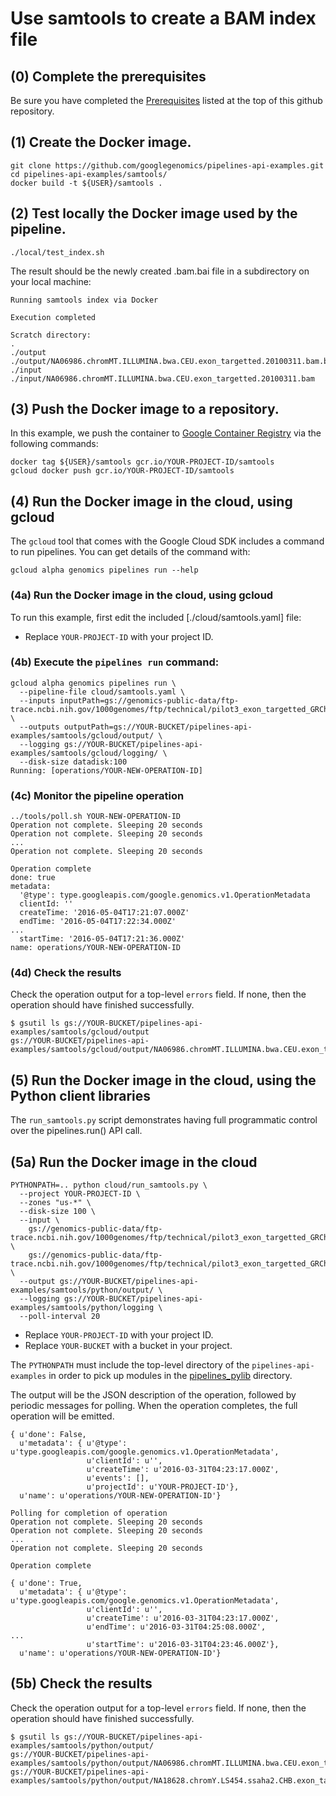 # Use samtools to create a BAM index file

## (0) Complete the prerequisites

Be sure you have completed the [Prerequisites](/#prerequisites)
listed at the top of this github repository.

## (1) Create the Docker image.

```
git clone https://github.com/googlegenomics/pipelines-api-examples.git
cd pipelines-api-examples/samtools/
docker build -t ${USER}/samtools .
```

## (2) Test locally the Docker image used by the pipeline.

```
./local/test_index.sh
```

The result should be the newly created .bam.bai file in a subdirectory on your local machine:
```
Running samtools index via Docker

Execution completed

Scratch directory:
.
./output
./output/NA06986.chromMT.ILLUMINA.bwa.CEU.exon_targetted.20100311.bam.bai
./input
./input/NA06986.chromMT.ILLUMINA.bwa.CEU.exon_targetted.20100311.bam
```

## (3) Push the Docker image to a repository.

In this example, we push the container to [Google Container Registry](https://cloud.google.com/container-registry/) via the following commands:
```
docker tag ${USER}/samtools gcr.io/YOUR-PROJECT-ID/samtools
gcloud docker push gcr.io/YOUR-PROJECT-ID/samtools
```

## (4) Run the Docker image in the cloud, using gcloud

The `gcloud` tool that comes with the Google Cloud SDK includes a command
to run pipelines. You can get details of the command with:

```
gcloud alpha genomics pipelines run --help
```

### (4a) Run the Docker image in the cloud, using gcloud

To run this example, first edit the included [./cloud/samtools.yaml] file:

* Replace `YOUR-PROJECT-ID` with your project ID.

### (4b) Execute the `pipelines run` command:

```
gcloud alpha genomics pipelines run \
  --pipeline-file cloud/samtools.yaml \
  --inputs inputPath=gs://genomics-public-data/ftp-trace.ncbi.nih.gov/1000genomes/ftp/technical/pilot3_exon_targetted_GRCh37_bams/data/NA06986/alignment/NA06986.chromMT.ILLUMINA.bwa.CEU.exon_targetted.20100311.bam \
  --outputs outputPath=gs://YOUR-BUCKET/pipelines-api-examples/samtools/gcloud/output/ \
  --logging gs://YOUR-BUCKET/pipelines-api-examples/samtools/gcloud/logging/ \
  --disk-size datadisk:100
Running: [operations/YOUR-NEW-OPERATION-ID]
```

### (4c) Monitor the pipeline operation

```
../tools/poll.sh YOUR-NEW-OPERATION-ID
Operation not complete. Sleeping 20 seconds
Operation not complete. Sleeping 20 seconds
...
Operation not complete. Sleeping 20 seconds

Operation complete
done: true
metadata:
  '@type': type.googleapis.com/google.genomics.v1.OperationMetadata
  clientId: ''
  createTime: '2016-05-04T17:21:07.000Z'
  endTime: '2016-05-04T17:22:34.000Z'
...
  startTime: '2016-05-04T17:21:36.000Z'
name: operations/YOUR-NEW-OPERATION-ID

```

### (4d) Check the results

Check the operation output for a top-level `errors` field.
If none, then the operation should have finished successfully.

```
$ gsutil ls gs://YOUR-BUCKET/pipelines-api-examples/samtools/gcloud/output
gs://YOUR-BUCKET/pipelines-api-examples/samtools/gcloud/output/NA06986.chromMT.ILLUMINA.bwa.CEU.exon_targetted.20100311.bam.bai
```

## (5) Run the Docker image in the cloud, using the Python client libraries

The `run_samtools.py` script demonstrates having full programmatic control
over the pipelines.run() API call.

## (5a) Run the Docker image in the cloud

```
PYTHONPATH=.. python cloud/run_samtools.py \
  --project YOUR-PROJECT-ID \
  --zones "us-*" \
  --disk-size 100 \
  --input \
    gs://genomics-public-data/ftp-trace.ncbi.nih.gov/1000genomes/ftp/technical/pilot3_exon_targetted_GRCh37_bams/data/NA06986/alignment/NA06986.chromMT.ILLUMINA.bwa.CEU.exon_targetted.20100311.bam \
    gs://genomics-public-data/ftp-trace.ncbi.nih.gov/1000genomes/ftp/technical/pilot3_exon_targetted_GRCh37_bams/data/NA18628/alignment/NA18628.chromY.LS454.ssaha2.CHB.exon_targetted.20100311.bam \
  --output gs://YOUR-BUCKET/pipelines-api-examples/samtools/python/output/ \
  --logging gs://YOUR-BUCKET/pipelines-api-examples/samtools/python/logging \
  --poll-interval 20
```

* Replace `YOUR-PROJECT-ID` with your project ID.
* Replace `YOUR-BUCKET` with a bucket in your project.

The `PYTHONPATH` must include the top-level directory of the
`pipelines-api-examples` in order to pick up modules in the
[pipelines_pylib](../pipelines_pylib) directory.

The output will be the JSON description of the operation, followed by periodic
messages for polling. When the operation completes, the full operation will
be emitted.
```
{ u'done': False,
  u'metadata': { u'@type': u'type.googleapis.com/google.genomics.v1.OperationMetadata',
                 u'clientId': u'',
                 u'createTime': u'2016-03-31T04:23:17.000Z',
                 u'events': [],
                 u'projectId': u'YOUR-PROJECT-ID'},
  u'name': u'operations/YOUR-NEW-OPERATION-ID'}

Polling for completion of operation
Operation not complete. Sleeping 20 seconds
Operation not complete. Sleeping 20 seconds
...
Operation not complete. Sleeping 20 seconds

Operation complete

{ u'done': True,
  u'metadata': { u'@type': u'type.googleapis.com/google.genomics.v1.OperationMetadata',
                 u'clientId': u'',
                 u'createTime': u'2016-03-31T04:23:17.000Z',
                 u'endTime': u'2016-03-31T04:25:08.000Z',
...
                 u'startTime': u'2016-03-31T04:23:46.000Z'},
  u'name': u'operations/YOUR-NEW-OPERATION-ID'}
```

## (5b) Check the results

Check the operation output for a top-level `errors` field.
If none, then the operation should have finished successfully.

```
$ gsutil ls gs://YOUR-BUCKET/pipelines-api-examples/samtools/python/output/
gs://YOUR-BUCKET/pipelines-api-examples/samtools/python/output/NA06986.chromMT.ILLUMINA.bwa.CEU.exon_targetted.20100311.bam.bai
gs://YOUR-BUCKET/pipelines-api-examples/samtools/python/output/NA18628.chromY.LS454.ssaha2.CHB.exon_targetted.20100311.bam.bai
```

